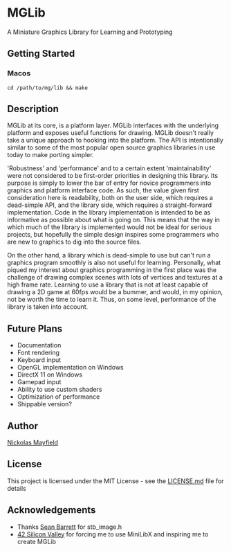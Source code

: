 # MGLib
A Miniature Graphics Library for Learning and Prototyping

## Getting Started
### Macos
```
cd /path/to/mg/lib && make
```

## Description
MGLib at its core, is a platform layer. MGLib interfaces with the underlying platform and exposes useful functions for drawing. MGLib doesn't really take a unique approach to hooking into the platform. The API is intentionally similar to some of the most popular open source graphics libraries in use today to make porting simpler.

'Robustness' and 'performance' and to a certain extent 'maintainability' were not considered to be first-order priorities in designing this library. Its purpose is simply to lower the bar of entry for novice programmers into graphics and platform interface code. As such, the value given first consideration here is readability, both on the user side, which requires a dead-simple API, and the library side, which requires a straight-forward implementation. Code in the library implementation is intended to be as informative as possible about what is going on. This means that the way in which much of the library is implemented would not be ideal for serious projects, but hopefully the simple design inspires some programmers who are new to graphics to dig into the source files.

On the other hand, a library which is dead-simple to use but can't run a graphics program smoothly is also not useful for learning. Personally, what piqued my interest about graphics programming in the first place was the challenge of drawing complex scenes with lots of vertices and textures at a high frame rate. Learning to use a library that is not at least capable of drawing a 2D game at 60fps would be a bummer, and would, in my opinion, not be worth the time to learn it. Thus, on some level, performance of the library is taken into account.

## Future Plans
* Documentation
* Font rendering
* Keyboard input
* OpenGL implementation on Windows
* DirectX 11 on Windows
* Gamepad input
* Ability to use custom shaders
* Optimization of performance
* Shippable version?

## Author
[Nickolas Mayfield](http://psdrndm.com)

## License
This project is licensed under the MIT License - see the [LICENSE.md](LICENSE.md) file for details

## Acknowledgements
* Thanks [Sean Barrett](https://github.com/nothings/stb) for stb_image.h 
* [42 Silicon Valley](http://42.us.org) for forcing me to use MiniLibX and inspiring me to create MGLib
